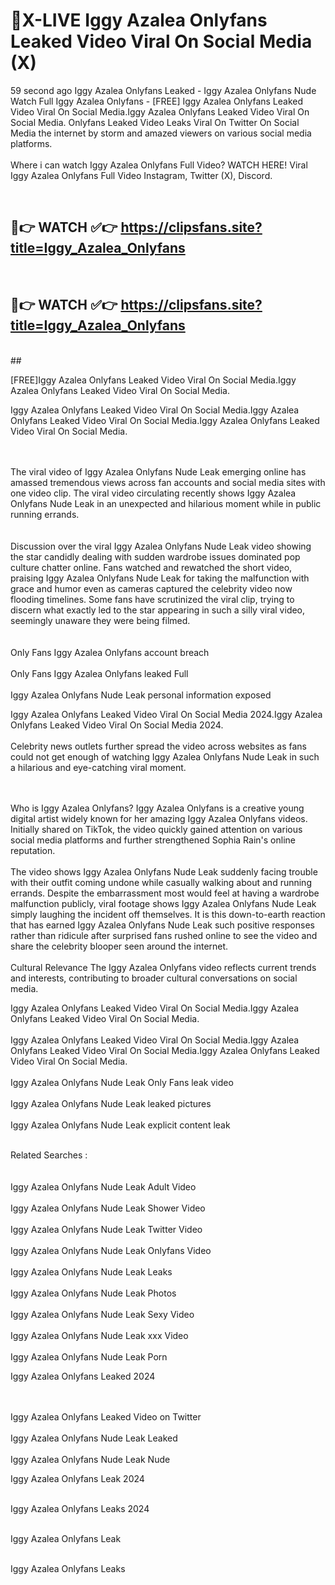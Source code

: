 # 🔴X-LIVE Iggy Azalea Onlyfans Leaked Video Viral On Social Media (X)<br>


59 second ago Iggy Azalea Onlyfans Leaked  - Iggy Azalea Onlyfans Nude  Watch Full Iggy Azalea Onlyfans - [FREE] Iggy Azalea Onlyfans Leaked Video Viral On Social Media.Iggy Azalea Onlyfans Leaked Video Viral On Social Media.   Onlyfans Leaked Video Leaks Viral On Twitter On Social Media the internet by storm and amazed viewers on various social media platforms. <br><br>
Where i can watch Iggy Azalea Onlyfans Full Video? WATCH HERE! Viral Iggy Azalea Onlyfans Full Video Instagram, Twitter (X), Discord. <br>


 <br>

##  🔴👉 WATCH ✅👉  <a href="https://clipsfans.site?title=Iggy_Azalea_Onlyfans&ref=git">https://clipsfans.site?title=Iggy_Azalea_Onlyfans</a> <br>
  <br>

##  🔴👉 WATCH ✅👉  <a href="https://clipsfans.site?title=Iggy_Azalea_Onlyfans&ref=git">https://clipsfans.site?title=Iggy_Azalea_Onlyfans</a> <br>
  <br>
  ##



[FREE]Iggy Azalea Onlyfans Leaked Video Viral On Social Media.Iggy Azalea Onlyfans Leaked Video Viral On Social Media. <br>

Iggy Azalea Onlyfans Leaked Video Viral On Social Media.Iggy Azalea Onlyfans Leaked Video Viral On Social Media.Iggy Azalea Onlyfans Leaked Video Viral On Social Media. <br>


  <br>

  <br>
The viral video of Iggy Azalea Onlyfans Nude Leak emerging online has amassed tremendous views across fan accounts and social media sites with one video clip. The viral video circulating recently shows Iggy Azalea Onlyfans Nude Leak in an unexpected and hilarious moment while in public running errands.<br>
<br>


<br>
Discussion over the viral Iggy Azalea Onlyfans Nude Leak video showing the star candidly dealing with sudden wardrobe issues dominated pop culture chatter online. Fans watched and rewatched the short video, praising Iggy Azalea Onlyfans Nude Leak for taking the malfunction with grace and humor even as cameras captured the celebrity video now flooding timelines. Some fans have scrutinized the viral clip, trying to discern what exactly led to the star appearing in such a silly viral video, seemingly unaware they were being filmed.<br>
<br>
<br> 
Only Fans Iggy Azalea Onlyfans account breach<br>
<br>
Only Fans Iggy Azalea Onlyfans leaked Full <br>
<br>
Iggy Azalea Onlyfans Nude Leak personal information exposed<br>

Iggy Azalea Onlyfans Leaked Video Viral On Social Media 2024.Iggy Azalea Onlyfans Leaked Video Viral On Social Media 2024. <br>
<br>
Celebrity news outlets further spread the video across websites as fans could not get enough of watching Iggy Azalea Onlyfans Nude Leak in such a hilarious and eye-catching viral moment.<br>
<br>

<br>
Who is Iggy Azalea Onlyfans? Iggy Azalea Onlyfans is a creative young digital artist widely known for her amazing Iggy Azalea Onlyfans videos. Initially shared on TikTok, the video quickly gained attention on various social media platforms and further strengthened Sophia Rain's online reputation.<br>
<br>
The video shows Iggy Azalea Onlyfans Nude Leak suddenly facing trouble with their outfit coming undone while casually walking about and running errands. Despite the embarrassment most would feel at having a wardrobe malfunction publicly, viral footage shows Iggy Azalea Onlyfans Nude Leak simply laughing the incident off themselves. It is this down-to-earth reaction that has earned Iggy Azalea Onlyfans Nude Leak such positive responses rather than ridicule after surprised fans rushed online to see the video and share the celebrity blooper seen around the internet.<br>
<br>
Cultural Relevance The Iggy Azalea Onlyfans video reflects current trends and interests, contributing to broader cultural conversations on social media.<br>

Iggy Azalea Onlyfans Leaked Video Viral On Social Media.Iggy Azalea Onlyfans Leaked Video Viral On Social Media.<br>
<br>
Iggy Azalea Onlyfans Leaked Video Viral On Social Media.Iggy Azalea Onlyfans Leaked Video Viral On Social Media.Iggy Azalea Onlyfans Leaked Video Viral On Social Media.<br>
<br>
Iggy Azalea Onlyfans Nude Leak Only Fans leak video<br>
<br>
Iggy Azalea Onlyfans Nude Leak leaked pictures<br>
<br>
Iggy Azalea Onlyfans Nude Leak explicit content leak<br>


<br>
Related Searches :<br>
<br>

<br>
Iggy Azalea Onlyfans Nude Leak Adult Video<br>
<br>
Iggy Azalea Onlyfans Nude Leak Shower Video<br>
<br>
Iggy Azalea Onlyfans Nude Leak Twitter Video<br>
<br>
Iggy Azalea Onlyfans Nude Leak Onlyfans Video<br>
<br>
Iggy Azalea Onlyfans Nude Leak Leaks<br>
<br>
Iggy Azalea Onlyfans Nude Leak Photos<br>

<br>
Iggy Azalea Onlyfans Nude Leak Sexy Video<br>
<br>
Iggy Azalea Onlyfans Nude Leak xxx Video<br>
<br>
Iggy Azalea Onlyfans Nude Leak Porn<br>

Iggy Azalea Onlyfans  Leaked 2024 <br> <br>
<br>

Iggy Azalea Onlyfans Leaked Video on Twitter <br>
<br>
Iggy Azalea Onlyfans Nude Leak Leaked<br>
<br>
Iggy Azalea Onlyfans Nude Leak Nude<br>


Iggy Azalea Onlyfans  Leak 2024 <br> <br>



Iggy Azalea Onlyfans  Leaks 2024 <br> <br>



 
Iggy Azalea Onlyfans  Leak<br> <br>



Iggy Azalea Onlyfans  Leaks<br> <br>





</p>




 



</p>










